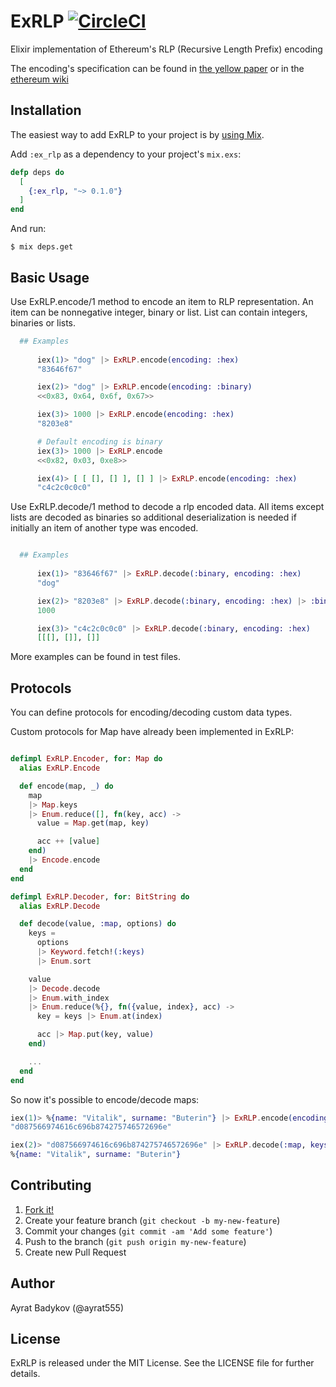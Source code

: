 # ExRLP [![CircleCI](https://circleci.com/gh/exthereum/ex_rlp.svg?style=svg)](https://circleci.com/gh/exthereum/ex_rlp)

Elixir implementation of Ethereum's RLP (Recursive Length Prefix) encoding

The encoding's specification can be found in [the yellow paper](http://yellowpaper.io/) or in the [ethereum wiki](https://github.com/ethereum/wiki/wiki/RLP)

## Installation

The easiest way to add ExRLP to your project is by [using Mix](http://elixir-lang.org/getting-started/mix-otp/introduction-to-mix.html).

Add `:ex_rlp` as a dependency to your project's `mix.exs`:

```elixir
defp deps do
  [
    {:ex_rlp, "~> 0.1.0"}
  ]
end
```

And run:

    $ mix deps.get

## Basic Usage

Use ExRLP.encode/1 method to encode an item to RLP representation. An item can be nonnegative integer, binary or list. List can contain integers, binaries or lists.

```elixir
  ## Examples
  
      iex(1)> "dog" |> ExRLP.encode(encoding: :hex)
      "83646f67"

      iex(2)> "dog" |> ExRLP.encode(encoding: :binary)
      <<0x83, 0x64, 0x6f, 0x67>>

      iex(3)> 1000 |> ExRLP.encode(encoding: :hex)
      "8203e8"

      # Default encoding is binary
      iex(3)> 1000 |> ExRLP.encode
      <<0x82, 0x03, 0xe8>>

      iex(4)> [ [ [], [] ], [] ] |> ExRLP.encode(encoding: :hex)
      "c4c2c0c0c0"
```

Use ExRLP.decode/1 method to decode a rlp encoded data. All items except lists are decoded as binaries so additional deserialization is needed if initially an item of another type was encoded.


```elixir

  ## Examples
  
      iex(1)> "83646f67" |> ExRLP.decode(:binary, encoding: :hex)
      "dog"

      iex(2)> "8203e8" |> ExRLP.decode(:binary, encoding: :hex) |> :binary.decode_unsigned
      1000

      iex(3)> "c4c2c0c0c0" |> ExRLP.decode(:binary, encoding: :hex)
      [[[], []], []]
```

More examples can be found in test files.

## Protocols

You can define protocols for encoding/decoding custom data types.

Custom protocols for Map have already been implemented in ExRLP:

```elixir

defimpl ExRLP.Encoder, for: Map do
  alias ExRLP.Encode

  def encode(map, _) do
    map
    |> Map.keys
    |> Enum.reduce([], fn(key, acc) ->
      value = Map.get(map, key)

      acc ++ [value]
    end)
    |> Encode.encode
  end
end

defimpl ExRLP.Decoder, for: BitString do
  alias ExRLP.Decode

  def decode(value, :map, options) do
    keys =
      options
      |> Keyword.fetch!(:keys)
      |> Enum.sort

    value
    |> Decode.decode
    |> Enum.with_index
    |> Enum.reduce(%{}, fn({value, index}, acc) ->
      key = keys |> Enum.at(index)

      acc |> Map.put(key, value)
    end)

    ...
  end
end
```
So now it's possible to encode/decode maps:
```elixir
iex(1)> %{name: "Vitalik", surname: "Buterin"} |> ExRLP.encode(encoding: :hex)
"d087566974616c696b874275746572696e"

iex(2)> "d087566974616c696b874275746572696e" |> ExRLP.decode(:map, keys: [:surname, :name], encoding: :hex)
%{name: "Vitalik", surname: "Buterin"}
```

## Contributing

1. [Fork it!](https://github.com/exthereum/ex_rlp/fork)
2. Create your feature branch (`git checkout -b my-new-feature`)
3. Commit your changes (`git commit -am 'Add some feature'`)
4. Push to the branch (`git push origin my-new-feature`)
5. Create new Pull Request

## Author

Ayrat Badykov (@ayrat555)

## License

ExRLP is released under the MIT License. See the LICENSE file for further details.

